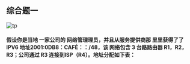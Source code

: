 ## 综合题一
![tp](https://github.com/JeckieChen/ipv6/edit/master/ipv6%E5%A4%8D%E4%B9%A0/tp.png)
#### 假设你是当地 一家公司的 网络管理理员，并且从服务提供商那 里里获得了了 IPV6 地址2001:0DB8：CAFÉ：：/48，该 网络包含 3 台路路由器  R1，R2，R3；公司通过 R3 连接到ISP（R4）。地址分配如下表：
